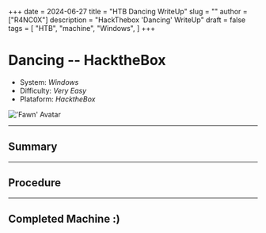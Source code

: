 +++
date = 2024-06-27
title = "HTB Dancing WriteUp"
slug = ""
author = ["R4NC0X"]
description = "HackThebox 'Dancing' WriteUp"
draft = false
tags = [
    "HTB",
    "machine",
    "Windows",
]
+++

# Dancing -- HacktheBox

- System: _Windows_
- Difficulty: _Very Easy_
- Plataform: _HacktheBox_

!['Fawn' Avatar](/images/Dancing/Dancing.png)

___

## Summary

___

## Procedure

___

## Completed Machine :)




